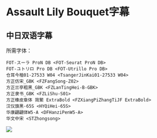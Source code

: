 # Assault Lily Bouquet字幕

## 中日双语字幕

所需字体：
```
FOT-スーラ ProN DB <FOT-Seurat ProN DB>
FOT-ユトリロ Pro DB <FOT-Utrillo Pro DB>
仓耳今楷01-27533 W04 <TsangerJinKai01-27533 W04>
方正仿宋_GBK <FZFangSong-Z02>
方正兰亭粗黑_GBK <FZLanTingHei-B-GBK>
方正隶书_GBK <FZLiShu-S01>
方正橡皮章体 简繁 ExtraBold <FZXiangPiZhangTiJF ExtraBold>
汉仪旗黑-65S <HYQiHei-65S>
华康翩翩体W5-A <DFHanziPenW5-A>
华文中宋 <STZhongsong>
```

![](poster.png)